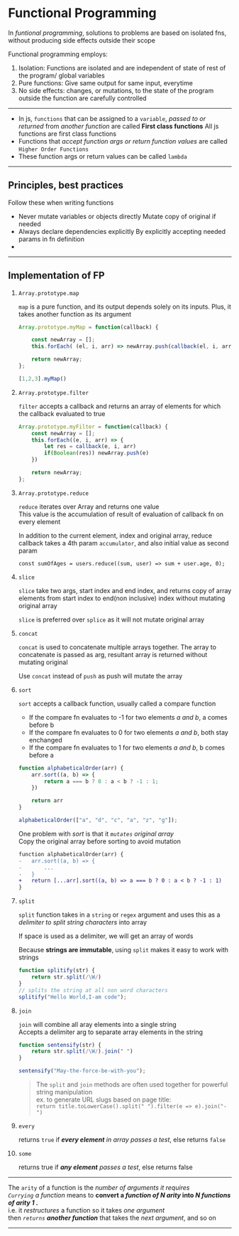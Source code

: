 # Functional Programming

In _funtional programming_, solutions to problems are based on isolated fns, without producing side effects outside their scope

Functional programming employs:

1. Isolation: Functions are isolated and are independent of state of rest of the program/ global variables
2. Pure functions: Give same output for same input, everytime
3. No side effects: changes, or mutations, to the state of the program outside the function are carefully controlled

___

- In js, `functions` that can be assigned to a `variable`, _passed to or returned_ from _another function_ are called __First class functions__
All js functions are first class functions
- Functions that _accept function args or return function values_ are called `Higher Order Functions`
- These function args or return values can be called `lambda`

___

## Principles, best practices

Follow these when writing functions

- Never mutate variables or objects directly
    Mutate copy of original if needed
- Always declare dependencies explicitly
    By explicitly accepting needed params in fn definition
-

___

## Implementation of FP

1. `Array.prototype.map`

    `map` is a pure function, and its output depends solely on its inputs. Plus, it takes another function as its argument

    ```js
    Array.prototype.myMap = function(callback) {
    
        const newArray = [];
        this.forEach( (el, i, arr) => newArray.push(callback(el, i, arr)) )

        return newArray;
    };

    [1,2,3].myMap()
    ```

2. `Array.prototype.filter`

    `filter` accepts a callback and returns an array of elements for which the callback evaluated to true

    ```js
    Array.prototype.myFilter = function(callback) {
        const newArray = [];
        this.forEach((e, i, arr) => {
            let res = callback(e, i, arr)
            if(Boolean(res)) newArray.push(e)
        })

        return newArray;
    };
    ```

3. `Array.prototype.reduce`

    `reduce` iterates over Array and returns one value\
    This value is the accumulation of result of evaluation of callback fn on every element

    In addition to the current element, index and original array, reduce callback takes a 4th param `accumulator`, and also initial value as second param

    `const sumOfAges = users.reduce((sum, user) => sum + user.age, 0);`

4. `slice`

    `slice` take two args, start index and end index, and returns copy of array elements from start index to end(non inclusive) index
    without mutating original array

    `slice` is preferred over `splice` as it will not mutate original array

5. `concat`

    `concat` is used to concatenate multiple arrays together. The array to concatenate is passed as arg, resultant array is returned without mutating original

    Use `concat` instead of `push` as push will mutate the array

6. `sort`

    `sort` accepts a callback function, usually called a compare function
    - If the compare fn evaluates to -1 for two elements _a and b_, a comes before b
    - If the compare fn evaluates to 0 for two elements _a and b_, both stay enchanged
    - If the compare fn evaluates to 1 for two elements _a and b_, b comes before a

    ```js
    function alphabeticalOrder(arr) {
        arr.sort((a, b) => {
            return a === b ? 0 : a < b ? -1 : 1;
        })

        return arr
    }

    alphabeticalOrder(["a", "d", "c", "a", "z", "g"]);
    ```

    One problem with _sort_ is that it _`mutates` original array_\
    Copy the original array before sorting to avoid mutation

    ```diff
    function alphabeticalOrder(arr) {
    -   arr.sort((a, b) => {
    -       ...
    -   }
    +   return [...arr].sort((a, b) => a === b ? 0 : a < b ? -1 : 1)
    }
    ```

7. `split`

    `split` function takes in a `string` or `regex` argument and uses this as a _delimiter to split string characters_ into array

    If space is used as a delimiter, we will get an array of words

    Because __strings are immutable__, using `split` makes it easy to work with strings

    ```js
    function splitify(str) {
        return str.split(/\W/)
    }
    // splits the string at all non word characters
    splitify("Hello World,I-am code");
    ```

8. `join`

    `join` will combine all aray elements into a single string\
    Accepts a delimiter arg to separate array elements in the string

    ```js
    function sentensify(str) {
        return str.split(/\W/).join(" ")
    }

    sentensify("May-the-force-be-with-you");
    ```

    > The `split` and `join` methods are often used together for powerful string manipulation\
ex. to generate URL slugs based on page title:\
`return title.toLowerCase().split(" ").filter(e => e).join("-")`

9. `every`

    returns `true` if _**every element** in array passes a test_,
    else returns `false`

10. `some`

    returns true if _**any element** passes a test_,
    else returns false

___

The `arity` of a function is the _number of arguments it requires_\
_`Currying` a function_ means to __convert a _function of N arity_ into _N functions of arity 1_ .__\
i.e. it _restructures_ a function so it takes _one argument_\
then _`returns` **another function**_ that takes the _next argument_, and so on

___

